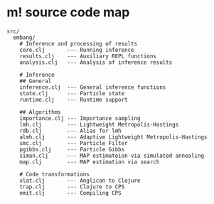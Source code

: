 # m! source code map


	src/
	  embang/
		# Inference and processing of results
		core.clj       --- Running inference
		results.clj    --- Auxiliary REPL functions
        analysis.clj   --- Analysis of inference results

        # Inference 
		## General
		inference.clj  --- General inference functions
		state.clj      --- Particle state
		runtime.clj    --- Runtime support

		## Algorithms
		importance.clj --- Importance sampling
		lmh.clj        --- Lightweight Metropolis-Hastings
		rdb.clj        --- Alias for lmh
		almh.clj       --- Adaptive Lightweight Metropolis-Hastings
		smc.clj        --- Particle Filter
		pgibbs.clj     --- Particle Gibbs
		siman.clj      --- MAP estimateion via simulated annealing
		map.clj        --- MAP estimation via search

		# Code transformations
		xlat.clj       --- Anglican to Clojure
		trap.clj       --- Clojure to CPS
		emit.clj       --- Compiling CPS 
